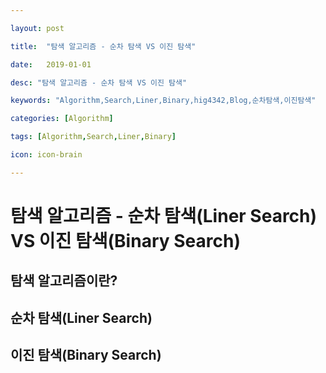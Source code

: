 ---
layout: post
title:  "탐색 알고리즘 - 순차 탐색 VS 이진 탐색"
date:   2019-01-01
desc: "탐색 알고리즘 - 순차 탐색 VS 이진 탐색"
keywords: "Algorithm,Search,Liner,Binary,hig4342,Blog,순차탐색,이진탐색"
categories: [Algorithm]
tags: [Algorithm,Search,Liner,Binary]
icon: icon-brain
---

# 탐색 알고리즘 - 순차 탐색(Liner Search) VS 이진 탐색(Binary Search)

## 탐색 알고리즘이란?

## 순차 탐색(Liner Search)

## 이진 탐색(Binary Search)
